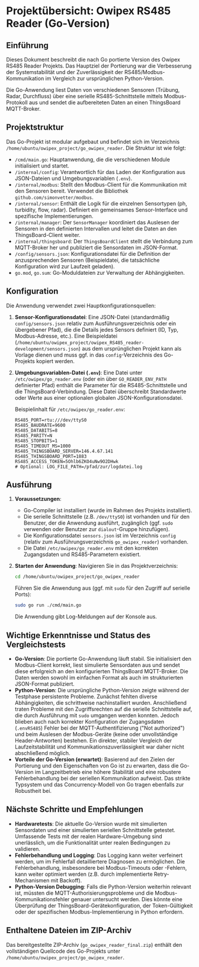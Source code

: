 # Projektübersicht: Owipex RS485 Reader (Go-Version)

## Einführung

Dieses Dokument beschreibt die nach Go portierte Version des Owipex RS485 Reader Projekts. Das Hauptziel der Portierung war die Verbesserung der Systemstabilität und der Zuverlässigkeit der RS485/Modbus-Kommunikation im Vergleich zur ursprünglichen Python-Version.

Die Go-Anwendung liest Daten von verschiedenen Sensoren (Trübung, Radar, Durchfluss) über eine serielle RS485-Schnittstelle mittels Modbus-Protokoll aus und sendet die aufbereiteten Daten an einen ThingsBoard MQTT-Broker.

## Projektstruktur

Das Go-Projekt ist modular aufgebaut und befindet sich im Verzeichnis `/home/ubuntu/owipex_project/go_owipex_reader`. Die Struktur ist wie folgt:

-   `/cmd/main.go`: Hauptanwendung, die die verschiedenen Module initialisiert und startet.
-   `/internal/config`: Verantwortlich für das Laden der Konfiguration aus JSON-Dateien und Umgebungsvariablen (`.env`).
-   `/internal/modbus`: Stellt den Modbus-Client für die Kommunikation mit den Sensoren bereit. Verwendet die Bibliothek `github.com/simonvetter/modbus`.
-   `/internal/sensor`: Enthält die Logik für die einzelnen Sensortypen (ph, turbidity, flow, radar). Definiert ein gemeinsames Sensor-Interface und spezifische Implementierungen.
-   `/internal/manager`: Der `SensorManager` koordiniert das Auslesen der Sensoren in den definierten Intervallen und leitet die Daten an den ThingsBoard-Client weiter.
-   `/internal/thingsboard`: Der `ThingsBoardClient` stellt die Verbindung zum MQTT-Broker her und publiziert die Sensordaten im JSON-Format.
-   `/config/sensors.json`: Konfigurationsdatei für die Definition der anzusprechenden Sensoren (Beispieldatei, die tatsächliche Konfiguration wird zur Laufzeit geladen).
-   `go.mod`, `go.sum`: Go-Moduldateien zur Verwaltung der Abhängigkeiten.

## Konfiguration

Die Anwendung verwendet zwei Hauptkonfigurationsquellen:

1.  **Sensor-Konfigurationsdatei**: Eine JSON-Datei (standardmäßig `config/sensors.json` relativ zum Ausführungsverzeichnis oder ein übergebener Pfad), die die Details jedes Sensors definiert (ID, Typ, Modbus-Adresse, etc.). Eine Beispieldatei (`/home/ubuntu/owipex_project/owipex_RS485_reader-development/sensors.json`) aus dem ursprünglichen Projekt kann als Vorlage dienen und muss ggf. in das `config`-Verzeichnis des Go-Projekts kopiert werden.
2.  **Umgebungsvariablen-Datei (`.env`)**: Eine Datei unter `/etc/owipex/go_reader.env` (oder ein über `GO_READER_ENV_PATH` definierter Pfad) enthält die Parameter für die RS485-Schnittstelle und die ThingsBoard-Verbindung. Diese Datei überschreibt Standardwerte oder Werte aus einer optionalen globalen JSON-Konfigurationsdatei.

    Beispielinhalt für `/etc/owipex/go_reader.env`:
    ```env
    RS485_PORT=rtu:///dev/ttyS0
    RS485_BAUDRATE=9600
    RS485_DATABITS=8
    RS485_PARITY=N
    RS485_STOPBITS=1
    RS485_TIMEOUT_MS=1000
    RS485_THINGSBOARD_SERVER=146.4.67.141
    RS485_THINGSBOARD_PORT=1883
    RS485_ACCESS_TOKEN=5Ohlb6ZKO4uNw9O2DHwk
    # Optional: LOG_FILE_PATH=/pfad/zur/logdatei.log
    ```

## Ausführung

1.  **Voraussetzungen**:
    *   Go-Compiler ist installiert (wurde im Rahmen des Projekts installiert).
    *   Die serielle Schnittstelle (z.B. `/dev/ttyS0`) ist vorhanden und für den Benutzer, der die Anwendung ausführt, zugänglich (ggf. `sudo` verwenden oder Benutzer zur `dialout`-Gruppe hinzufügen).
    *   Die Konfigurationsdatei `sensors.json` ist im Verzeichnis `config` (relativ zum Ausführungsverzeichnis `go_owipex_reader`) vorhanden.
    *   Die Datei `/etc/owipex/go_reader.env` mit den korrekten Zugangsdaten und RS485-Parametern existiert.

2.  **Starten der Anwendung**:
    Navigieren Sie in das Projektverzeichnis:
    ```bash
    cd /home/ubuntu/owipex_project/go_owipex_reader
    ```
    Führen Sie die Anwendung aus (ggf. mit `sudo` für den Zugriff auf serielle Ports):
    ```bash
    sudo go run ./cmd/main.go
    ```
    Die Anwendung gibt Log-Meldungen auf der Konsole aus.

## Wichtige Erkenntnisse und Status des Vergleichstests

*   **Go-Version**: Die portierte Go-Anwendung läuft stabil. Sie initialisiert den Modbus-Client korrekt, liest simulierte Sensordaten aus und sendet diese erfolgreich an den konfigurierten ThingsBoard MQTT-Broker. Die Daten werden sowohl im einfachen Format als auch im strukturierten JSON-Format publiziert.
*   **Python-Version**: Die ursprüngliche Python-Version zeigte während der Testphase persistente Probleme. Zunächst fehlten diverse Abhängigkeiten, die schrittweise nachinstalliert wurden. Anschließend traten Probleme mit den Zugriffsrechten auf die serielle Schnittstelle auf, die durch Ausführung mit `sudo` umgangen werden konnten. Jedoch blieben auch nach korrekter Konfiguration der Zugangsdaten (`.envRS485`) Fehler bei der MQTT-Authentifizierung ("Not authorized") und beim Auslesen der Modbus-Geräte (keine oder unvollständige Header-Antworten) bestehen. Ein direkter, stabiler Vergleich der Laufzeitstabilität und Kommunikationszuverlässigkeit war daher nicht abschließend möglich.
*   **Vorteile der Go-Version (erwartet)**: Basierend auf den Zielen der Portierung und den Eigenschaften von Go ist zu erwarten, dass die Go-Version im Langzeitbetrieb eine höhere Stabilität und eine robustere Fehlerbehandlung bei der seriellen Kommunikation aufweist. Das strikte Typsystem und das Concurrency-Modell von Go tragen ebenfalls zur Robustheit bei.

## Nächste Schritte und Empfehlungen

*   **Hardwaretests**: Die aktuelle Go-Version wurde mit simulierten Sensordaten und einer simulierten seriellen Schnittstelle getestet. Umfassende Tests mit der realen Hardware-Umgebung sind unerlässlich, um die Funktionalität unter realen Bedingungen zu validieren.
*   **Fehlerbehandlung und Logging**: Das Logging kann weiter verfeinert werden, um im Fehlerfall detailliertere Diagnosen zu ermöglichen. Die Fehlerbehandlung, insbesondere bei Modbus-Timeouts oder -Fehlern, kann weiter optimiert werden (z.B. durch implementierte Retry-Mechanismen mit Backoff).
*   **Python-Version Debugging**: Falls die Python-Version weiterhin relevant ist, müssten die MQTT-Authorisierungsprobleme und die Modbus-Kommunikationsfehler genauer untersucht werden. Dies könnte eine Überprüfung der ThingsBoard-Gerätekonfiguration, der Token-Gültigkeit oder der spezifischen Modbus-Implementierung in Python erfordern.

## Enthaltene Dateien im ZIP-Archiv

Das bereitgestellte ZIP-Archiv (`go_owipex_reader_final.zip`) enthält den vollständigen Quellcode des Go-Projekts unter `/home/ubuntu/owipex_project/go_owipex_reader`.

